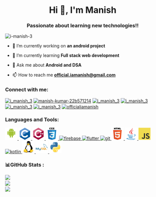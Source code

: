 <h1 align="center">Hi 👋, I'm Manish</h1>
<h3 align="center">Passionate about learning new technologies!!</h3>

<p align="left"> <img src="https://komarev.com/ghpvc/?username=i-manish-3&label=Profile%20views&color=0e75b6&style=flat" alt="i-manish-3" /> </p>

- 🔭 I’m currently working on **an android project**

- 🌱 I’m currently learning **Full stack web development**

- 💬 Ask me about **Android and DSA**

- 📫 How to reach me **official.iamanish@gmail.com**

<h3 align="left">Connect with me:</h3>
<p align="left">
<a href="https://twitter.com/i_manish_3" target="blank"><img align="center" src="https://raw.githubusercontent.com/rahuldkjain/github-profile-readme-generator/master/src/images/icons/Social/twitter.svg" alt="i_manish_3" height="30" width="40" /></a>
<a href="https://linkedin.com/in/manish-kumar-22b571214" target="blank"><img align="center" src="https://raw.githubusercontent.com/rahuldkjain/github-profile-readme-generator/master/src/images/icons/Social/linked-in-alt.svg" alt="manish-kumar-22b571214" height="30" width="40" /></a>
<a href="https://instagram.com/i_manish_3" target="blank"><img align="center" src="https://raw.githubusercontent.com/rahuldkjain/github-profile-readme-generator/master/src/images/icons/Social/instagram.svg" alt="i_manish_3" height="30" width="40" /></a>
<a href="https://www.codechef.com/users/i_manish_3" target="blank"><img align="center" src="https://cdn.jsdelivr.net/npm/simple-icons@3.1.0/icons/codechef.svg" alt="i_manish_3" height="30" width="40" /></a>
<a href="https://codeforces.com/profile/i_manish_3" target="blank"><img align="center" src="https://raw.githubusercontent.com/rahuldkjain/github-profile-readme-generator/master/src/images/icons/Social/codeforces.svg" alt="i_manish_3" height="30" width="40" /></a>
<a href="https://www.leetcode.com/i_manish_3" target="blank"><img align="center" src="https://raw.githubusercontent.com/rahuldkjain/github-profile-readme-generator/master/src/images/icons/Social/leet-code.svg" alt="i_manish_3" height="30" width="40" /></a>
<a href="https://auth.geeksforgeeks.org/user/officialiamanish" target="blank"><img align="center" src="https://raw.githubusercontent.com/rahuldkjain/github-profile-readme-generator/master/src/images/icons/Social/geeks-for-geeks.svg" alt="officialiamanish" height="30" width="40" /></a>
</p>

<h3 align="left">Languages and Tools:</h3>
<p align="left"> <a href="https://developer.android.com" target="_blank" rel="noreferrer"> <img src="https://raw.githubusercontent.com/devicons/devicon/master/icons/android/android-original-wordmark.svg" alt="android" width="40" height="40"/> </a> <a href="https://www.cprogramming.com/" target="_blank" rel="noreferrer"> <img src="https://raw.githubusercontent.com/devicons/devicon/master/icons/c/c-original.svg" alt="c" width="40" height="40"/> </a> <a href="https://www.w3schools.com/cpp/" target="_blank" rel="noreferrer"> <img src="https://raw.githubusercontent.com/devicons/devicon/master/icons/cplusplus/cplusplus-original.svg" alt="cplusplus" width="40" height="40"/> </a> <a href="https://www.w3schools.com/css/" target="_blank" rel="noreferrer"> <img src="https://raw.githubusercontent.com/devicons/devicon/master/icons/css3/css3-original-wordmark.svg" alt="css3" width="40" height="40"/> </a> <a href="https://firebase.google.com/" target="_blank" rel="noreferrer"> <img src="https://www.vectorlogo.zone/logos/firebase/firebase-icon.svg" alt="firebase" width="40" height="40"/> </a> <a href="https://flutter.dev" target="_blank" rel="noreferrer"> <img src="https://www.vectorlogo.zone/logos/flutterio/flutterio-icon.svg" alt="flutter" width="40" height="40"/> </a> <a href="https://git-scm.com/" target="_blank" rel="noreferrer"> <img src="https://www.vectorlogo.zone/logos/git-scm/git-scm-icon.svg" alt="git" width="40" height="40"/> </a> <a href="https://www.w3.org/html/" target="_blank" rel="noreferrer"> <img src="https://raw.githubusercontent.com/devicons/devicon/master/icons/html5/html5-original-wordmark.svg" alt="html5" width="40" height="40"/> </a> <a href="https://www.java.com" target="_blank" rel="noreferrer"> <img src="https://raw.githubusercontent.com/devicons/devicon/master/icons/java/java-original.svg" alt="java" width="40" height="40"/> </a> <a href="https://developer.mozilla.org/en-US/docs/Web/JavaScript" target="_blank" rel="noreferrer"> <img src="https://raw.githubusercontent.com/devicons/devicon/master/icons/javascript/javascript-original.svg" alt="javascript" width="40" height="40"/> </a> <a href="https://kotlinlang.org" target="_blank" rel="noreferrer"> <img src="https://www.vectorlogo.zone/logos/kotlinlang/kotlinlang-icon.svg" alt="kotlin" width="40" height="40"/> </a> <a href="https://www.linux.org/" target="_blank" rel="noreferrer"> <img src="https://raw.githubusercontent.com/devicons/devicon/master/icons/linux/linux-original.svg" alt="linux" width="40" height="40"/> </a> <a href="https://www.mysql.com/" target="_blank" rel="noreferrer"> <img src="https://raw.githubusercontent.com/devicons/devicon/master/icons/mysql/mysql-original-wordmark.svg" alt="mysql" width="40" height="40"/> </a> <a href="https://www.python.org" target="_blank" rel="noreferrer"> <img src="https://raw.githubusercontent.com/devicons/devicon/master/icons/python/python-original.svg" alt="python" width="40" height="40"/> </a> </p>
<h3 align="left">📊GitHub Stats :</h3>

![](https://github-readme-stats.vercel.app/api?username=i-manish-3&theme=radical&hide_border=false&include_all_commits=false&count_private=false)<br/>
![](https://github-readme-streak-stats.herokuapp.com/?user=i-manish-3&theme=radical&hide_border=false)<br/>
![](https://github-readme-stats.vercel.app/api/top-langs/?username=i-manish-3&theme=radical&hide_border=false&include_all_commits=false&count_private=false&layout=compact)


